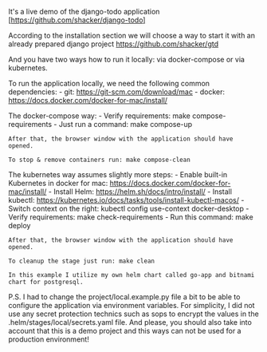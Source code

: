 It's a live demo of the django-todo application [https://github.com/shacker/django-todo]

According to the installation section we will choose a way to start it with an already prepared django project https://github.com/shacker/gtd

And you have two ways how to run it locally: via docker-compose or via kubernetes.

To run the application locally, we need the following common dependencies:
    - git: https://git-scm.com/download/mac
    - docker: https://docs.docker.com/docker-for-mac/install/

The docker-compose way:
    - Verify requirements: make compose-requirements
    - Just run a command: make compose-up

    After that, the browser window with the application should have opened.

    To stop & remove containers run: make compose-clean

The kubernetes way assumes slightly more steps:
    - Enable built-in Kubernetes in docker for mac: https://docs.docker.com/docker-for-mac/install/
    - Install Helm: https://helm.sh/docs/intro/install/
    - Install kubectl: https://kubernetes.io/docs/tasks/tools/install-kubectl-macos/
    - Switch context on the right: kubectl config use-context docker-desktop
    - Verify requirements: make check-requirements
    - Run this command: make deploy

    After that, the browser window with the application should have opened.

    To cleanup the stage just run: make clean

    In this example I utilize my own helm chart called go-app and bitnami chart for postgresql.

P.S.
    I had to change the project/local.example.py file a bit to be able to configure the application via environment variables.
    For simplicity, I did not use any secret protection technics such as sops to encrypt the values in the .helm/stages/local/secrets.yaml file.
    And please, you should also take into account that this is a demo project and this ways can not be used for a production environment!
